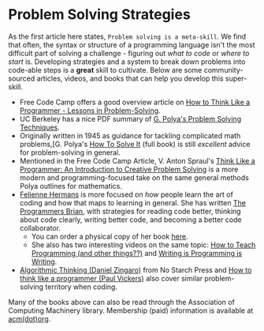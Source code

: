 # Problem Solving Strategies


As the first article here states, `Problem solving is a meta-skill`.
We find that often, the syntax or structure of a programming language isn't the most difficult part of solving a challenge - figuring out _what to code_ or _where to start_ is.
Developing strategies and a system to break down problems into code-able steps is a **great** skill to cultivate.
Below are some community-sourced articles, videos, and books that can help you develop this super-skill.


- Free Code Camp offers a good overview article on [How to Think Like a Programmer - Lessons in Problem-Solving][free-code-camp-think-like-a-programmer].
- UC Berkeley has a nice PDF summary of [G. Polya's Problem Solving Techniques][g-polya-how-to-solve-it-summary].
- Originally written in 1945 as guidance for tackling complicated math problems,[G. Polya's [How To Solve It][g-polya-how-to-solve-it] (full book) is still _excellent_ advice for problem-solving in general.
- Mentioned in the Free Code Camp Article, V. Anton Spraul's [Think Like a Programmer: An Introduction to Creative Problem Solving][v-anton-spraul-think-like-a-programmer] is a more modern and programming-focused take on the same general methods Polya outlines for mathematics.
- [Felienne Hermans][felienne-hermans] is more focused on _how_ people learn the art of coding and how that maps to learning in general.
  She has written [The Programmers Brian][programmers-brain-free-online], with strategies for reading code better, thinking about code clearly, writing better code, and becoming a better code collaborator.
  - You can order a physical copy of her book [here][programmers-brain-manning].
  - She also has two interesting videos on the same topic: [How to Teach Programming (and other things??)][felienne-hermans-how-to-teach-programming] and [Writing is Programming is Writing][felienne-hermans-programming-is-writing-is-programming].
- [Algorithmic Thinking (Daniel Zingaro)][daniel-zingaro-algorithmic-thinking] from No Starch Press and [How to think like a programmer (Paul Vickers)][paul-vickers-how-to-think-like-a-programmer] also cover similar problem-solving territory when coding.

Many of the books above can also be read through the Association of Computing Machinery library.
Membership (paid) information is available at [acm(dot)org][association-for-computing-machinery].


[association-for-computing-machinery]: https://www.acm.org/membership/membership-benefits
[daniel-zingaro-algorithmic-thinking]: https://nostarch.com/algorithmic-thinking
[felienne-hermans-how-to-teach-programming]: https://www.youtube.com/watch?v=g1ib43q3uXQ
[felienne-hermans-programming-is-writing-is-programming]: https://www.youtube.com/watch?v=uO3a4HIBDU4
[felienne-hermans]: https://www.felienne.com/
[free-code-camp-think-like-a-programmer]: https://www.freecodecamp.org/news/how-to-think-like-a-programmer-lessons-in-problem-solving-d1d8bf1de7d2/
[g-polya-how-to-solve-it-summary]: https://math.berkeley.edu/~gmelvin/polya.pdf
[g-polya-how-to-solve-it]: https://press.princeton.edu/books/paperback/9780691164076/how-to-solve-it
[paul-vickers-how-to-think-like-a-programmer]: https://www.researchgate.net/publication/236270907_How_to_Think_like_a_Programmer_Problem_Solving_for_the_Bewildered
[programmers-brain-free-online]: https://www.manning.com/books/the-programmers-brain#toc
[programmers-brain-manning]: https://www.manning.com/books/the-programmers-brain
[v-anton-spraul-think-like-a-programmer]: https://archive.org/details/think-like-a-programmer/page/n19/mode/2up
